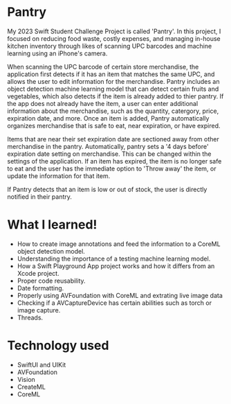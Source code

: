# Pantry 

My 2023 Swift Student Challenge Project is called 'Pantry'. In this project, I focused on reducing food waste, costly expenses, and managing in-house kitchen inventory through likes of scanning UPC barcodes and machine learning using an iPhone's camera. 

When scanning the UPC barcode of certain store merchandise, the application first detects if it has an item that matches the same UPC, and allows the user to edit information for the merchandise. Pantry includes an object detection machine learning model that can detect certain fruits and vegetables, which also detects if the item is already added to thier pantry. If the app does not already have the item, a user can enter additional information about the merchandise, such as the quantity, catergory, price, expiration date, and more. Once an item is added, Pantry automatically organizes merchandise that is safe to eat, near expiration, or have expired.

Items that are near their set expiration date are sectioned away from other merchandise in the pantry. Automatically, pantry sets a '4 days before' expiration date setting on merchandise. This can be changed within the settings of the application. If an item has expired, the item is no longer safe to eat and the user has the immediate option to 'Throw away' the item, or update the information for that item. 

If Pantry detects that an item is low or out of stock, the user is directly notified in their pantry.

# What I learned!
* How to create image annotations and feed the information to a CoreML object detection model.
* Understanding the importance of a testing machine learning model.
* How a Swift Playground App project works and how it differs from an Xcode project.
* Proper code reusability.
* Date formatting.
* Properly using AVFoundation with CoreML and extrating live image data
* Checking if a AVCaptureDevice has certain abilities such as torch or image capture.
* Threads.

# Technology used
* SwiftUI and UIKit
* AVFoundation
* Vision
* CreateML
* CoreML
